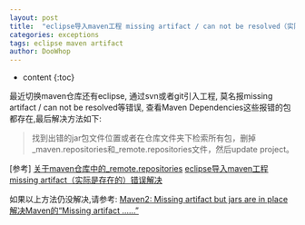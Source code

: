```yaml
---
layout: post
title:  "eclipse导入maven工程 missing artifact / can not be resolved（实际是存在的)"
categories: exceptions
tags: eclipse maven artifact
author: DooWhop
---
```


* content
{:toc}

 最近切换maven仓库还有eclipse, 通过svn或者git引入工程, 莫名报missing artifact / can not be resolved等错误, 查看Maven Dependencies这些报错的包都存在,最后解决方法如下:




> 找到出错的jar包文件位置或者在仓库文件夹下检索所有包，删掉_maven.repositories和_remote.repositories文件，然后update project。

[参考]
[关于maven仓库中的_remote.repositories](https://my.oschina.net/yibuliushen/blog/1550292)
[eclipse导入maven工程missing artifact（实际是存在的）错误解决](https://www.cnblogs.com/zxy500/p/5836044.html)

如果以上方法仍没解决,请参考:
[Maven2: Missing artifact but jars are in place](https://stackoverflow.com/questions/6111408/maven2-missing-artifact-but-jars-are-in-place)
[解决Maven的“Missing artifact ……”](https://www.jianshu.com/p/510874e47dea)
